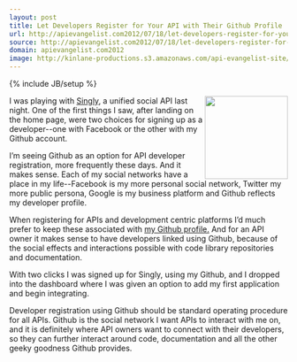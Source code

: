 ```yaml
---
layout: post
title: Let Developers Register for Your API with Their Github Profile
url: http://apievangelist.com2012/07/18/let-developers-register-for-your-api-with-their-github-profile/
source: http://apievangelist.com2012/07/18/let-developers-register-for-your-api-with-their-github-profile/
domain: apievangelist.com2012
image: http://kinlane-productions.s3.amazonaws.com/api-evangelist-site/blog/github-logo.png
---
```

{% include JB/setup %}<p>
     <a title="Github" href="https://github.com"><img src="http://kinlane-productions.s3.amazonaws.com/api-evangelist/github/github-logo.png"  width="150" align="right" /></a>
</p>
<p>
     I was playing with <a title="Singly" href="https://singly.com/">Singly</a>, a unified social API last night. One of the first things I saw, after landing on the home page, were two choices for signing up as a developer--one with Facebook or the other with my Github account.
</p>
<p>
     I’m seeing Github as an option for API developer registration, more frequently these days. And it makes sense. Each of my social networks have a place in my life--Facebook is my more personal social network, Twitter my more public persona, Google is my business platform and Github reflects my developer profile.
</p>
<p>
     When registering for APIs and development centric platforms I’d much prefer to keep these associated with <a href="https://github.com/kinlane">my Github profile.</a> And for an API owner it makes sense to have developers linked using Github, because of the social effects and interactions possible with code library repositories and documentation.
</p>
<p>
     With two clicks I was signed up for Singly, using my Github, and I dropped into the dashboard where I was given an option to add my first application and begin integrating.
</p>
<p>
     Developer registration using Github should be standard operating procedure for all APIs. Github is the social network I want APIs to interact with me on, and it is definitely where API owners want to connect with their developers, so they can further interact around code, documentation and all the other geeky goodness Github provides.
</p>
